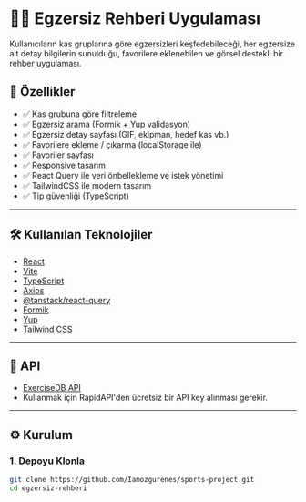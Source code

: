 # 🏋️‍♀️ Egzersiz Rehberi Uygulaması

Kullanıcıların kas gruplarına göre egzersizleri keşfedebileceği, her egzersize ait detay bilgilerin sunulduğu, favorilere eklenebilen ve görsel destekli bir rehber uygulaması.

## 🚀 Özellikler

- ✅ Kas grubuna göre filtreleme
- ✅ Egzersiz arama (Formik + Yup validasyon)
- ✅ Egzersiz detay sayfası (GIF, ekipman, hedef kas vb.)
- ✅ Favorilere ekleme / çıkarma (localStorage ile)
- ✅ Favoriler sayfası
- ✅ Responsive tasarım
- ✅ React Query ile veri önbellekleme ve istek yönetimi
- ✅ TailwindCSS ile modern tasarım
- ✅ Tip güvenliği (TypeScript)

---

## 🛠️ Kullanılan Teknolojiler

- [React](https://reactjs.org/)
- [Vite](https://vitejs.dev/)
- [TypeScript](https://www.typescriptlang.org/)
- [Axios](https://axios-http.com/)
- [@tanstack/react-query](https://tanstack.com/query/latest)
- [Formik](https://formik.org/)
- [Yup](https://github.com/jquense/yup)
- [Tailwind CSS](https://tailwindcss.com/)

---

## 🔌 API

- [ExerciseDB API](https://rapidapi.com/justin-WFnsXH_t6/api/exercisedb/)
- Kullanmak için RapidAPI'den ücretsiz bir API key alınması gerekir.

---

## ⚙️ Kurulum

### 1. Depoyu Klonla

```bash
git clone https://github.com/Iamozgurenes/sports-project.git
cd egzersiz-rehberi
